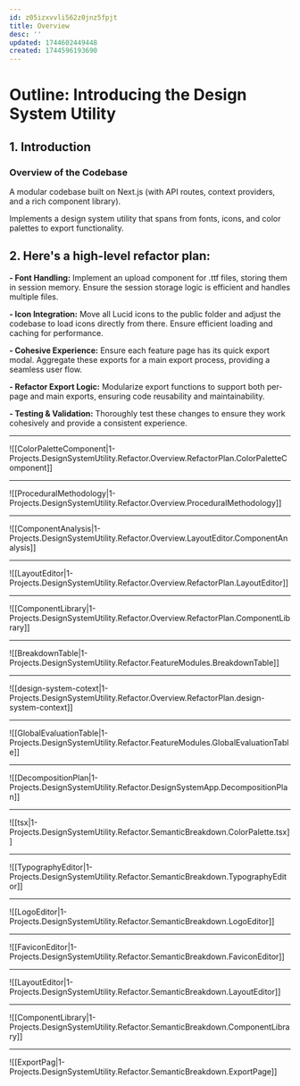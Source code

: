 ```yaml
---
id: z05izxvvli562z0jnz5fpjt
title: Overview
desc: ''
updated: 1744602449448
created: 1744596193690
---
```

# Outline: Introducing the Design System Utility

## 1. Introduction

### Overview of the Codebase

A modular codebase built on Next.js (with API routes, context providers, and a rich component library).

Implements a design system utility that spans from fonts, icons, and color palettes to export functionality.

## 2. Here's a high-level refactor plan:

**- Font Handling:** Implement an upload component for .ttf files, storing them in session memory. Ensure the session storage logic is efficient and handles multiple files.

**- Icon Integration:** Move all Lucid icons to the public folder and adjust the codebase to load icons directly from there. Ensure efficient loading and caching for performance.

**- Cohesive Experience:** Ensure each feature page has its quick export modal. Aggregate these exports for a main export process, providing a seamless user flow.

**- Refactor Export Logic:** Modularize export functions to support both per-page and main exports, ensuring code reusability and maintainability.

**- Testing & Validation:** Thoroughly test these changes to ensure they work cohesively and provide a consistent experience.

---

![[ColorPaletteComponent|1-Projects.DesignSystemUtility.Refactor.Overview.RefactorPlan.ColorPaletteComponent]] 

---

![[ProceduralMethodology|1-Projects.DesignSystemUtility.Refactor.Overview.ProceduralMethodology]]

---

![[ComponentAnalysis|1-Projects.DesignSystemUtility.Refactor.Overview.LayoutEditor.ComponentAnalysis]]

---

![[LayoutEditor|1-Projects.DesignSystemUtility.Refactor.Overview.RefactorPlan.LayoutEditor]]

---

![[ComponentLibrary|1-Projects.DesignSystemUtility.Refactor.Overview.RefactorPlan.ComponentLibrary]]

---

![[BreakdownTable|1-Projects.DesignSystemUtility.Refactor.FeatureModules.BreakdownTable]]

---

![[design-system-cotext|1-Projects.DesignSystemUtility.Refactor.Overview.RefactorPlan.design-system-context]]

---

![[GlobalEvaluationTable|1-Projects.DesignSystemUtility.Refactor.FeatureModules.GlobalEvaluationTable]]

---

![[DecompositionPlan|1-Projects.DesignSystemUtility.Refactor.DesignSystemApp.DecompositionPlan]]

---

![[tsx|1-Projects.DesignSystemUtility.Refactor.SemanticBreakdown.ColorPalette.tsx]]

--- 

![[TypographyEditor|1-Projects.DesignSystemUtility.Refactor.SemanticBreakdown.TypographyEditor]]

---

![[LogoEditor|1-Projects.DesignSystemUtility.Refactor.SemanticBreakdown.LogoEditor]]

---

![[FaviconEditor|1-Projects.DesignSystemUtility.Refactor.SemanticBreakdown.FaviconEditor]]

---

![[LayoutEditor|1-Projects.DesignSystemUtility.Refactor.SemanticBreakdown.LayoutEditor]]

---

![[ComponentLibrary|1-Projects.DesignSystemUtility.Refactor.SemanticBreakdown.ComponentLibrary]]

---

![[ExportPag|1-Projects.DesignSystemUtility.Refactor.SemanticBreakdown.ExportPage]]